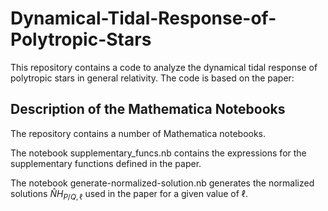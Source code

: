 # Dynamical-Tidal-Response-of-Polytropic-Stars

This repository contains a code to analyze the dynamical tidal response of polytropic stars in general relativity.
The code is based on the paper:

## Description of the Mathematica Notebooks

The repository contains a number of Mathematica notebooks.

The notebook supplementary_funcs.nb contains the expressions for the supplementary functions defined in the paper.

The notebook generate-normalized-solution.nb generates the normalized solutions $\hat{N} H_{P/Q,\ell}$ used in the paper for a given value of $\ell$.
